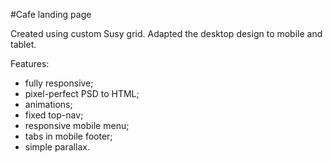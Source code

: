 #Cafe landing page

Created using custom Susy grid. Adapted the desktop design to mobile and tablet.

Features:
- fully responsive;
- pixel-perfect PSD to HTML;
- animations;
- fixed top-nav;
- responsive mobile menu;
- tabs in mobile footer;
- simple parallax.

